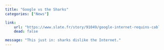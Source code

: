 ```yaml
---
title: "Google vs the Sharks"
categories: ["News"]

link:
    url: "https://www.slate.fr/story/91049/google-internet-requins-cables-sous-marins"
    dead: false

message: "This just in: sharks dislike the Internet."
---
```

